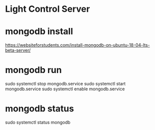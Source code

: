 # Light Control Server

# mongodb install
https://websiteforstudents.com/install-mongodb-on-ubuntu-18-04-lts-beta-server/

# mongodb run
sudo systemctl stop mongodb.service
sudo systemctl start mongodb.service
sudo systemctl enable mongodb.service

# mongodb status
sudo systemctl status mongodb
